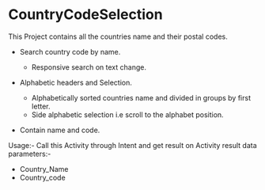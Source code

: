 # CountryCodeSelection
This Project contains all the countries name and their postal codes.

   - Search country code by name.
      - Responsive search on text change. 
      
   - Alphabetic headers and Selection.
       - Alphabetically sorted countries name and divided in groups by first letter.
       - Side alphabetic selection i.e scroll to the alphabet position.
       
   - Contain name and code.

Usage:- Call this Activity through Intent and get result on Activity result data parameters:-
   - Country_Name
   - Country_code
